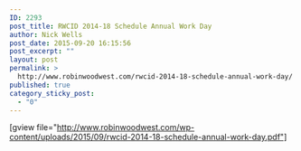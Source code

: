 ```yaml
---
ID: 2293
post_title: RWCID 2014-18 Schedule Annual Work Day
author: Nick Wells
post_date: 2015-09-20 16:15:56
post_excerpt: ""
layout: post
permalink: >
  http://www.robinwoodwest.com/rwcid-2014-18-schedule-annual-work-day/
published: true
category_sticky_post:
  - "0"
---
```

[gview file="http://www.robinwoodwest.com/wp-content/uploads/2015/09/rwcid-2014-18-schedule-annual-work-day.pdf"]